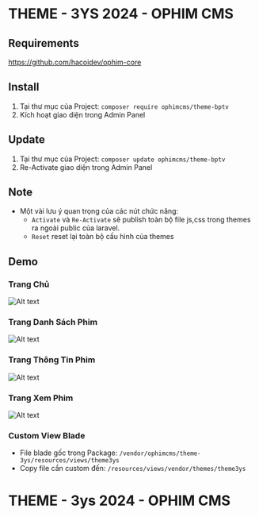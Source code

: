# THEME - 3YS 2024 - OPHIM CMS

## Requirements
https://github.com/hacoidev/ophim-core

## Install
1. Tại thư mục của Project: `composer require ophimcms/theme-bptv`
2. Kích hoạt giao diện trong Admin Panel

## Update
1. Tại thư mục của Project: `composer update ophimcms/theme-bptv`
2. Re-Activate giao diện trong Admin Panel

## Note
- Một vài lưu ý quan trọng của các nút chức năng:
    + `Activate` và `Re-Activate` sẽ publish toàn bộ file js,css trong themes ra ngoài public của laravel.
    + `Reset` reset lại toàn bộ cấu hình của themes

## Demo
### Trang Chủ
![Alt text](https://i.ibb.co/1fncyTJ/image.png "Home Page")

### Trang Danh Sách Phim

![Alt text](https://i.ibb.co/7QPxXks/image.png "Catalog Page")

### Trang Thông Tin Phim

![Alt text](https://i.ibb.co/ZXxqXQJ/image.png "Info Page")

### Trang Xem Phim

![Alt text](https://i.ibb.co/5TjLQ4k/image.png "Episode Page")

### Custom View Blade
- File blade gốc trong Package: `/vendor/ophimcms/theme-3ys/resources/views/theme3ys`
- Copy file cần custom đến: `/resources/views/vendor/themes/theme3ys`
# THEME - 3ys 2024 - OPHIM CMS
